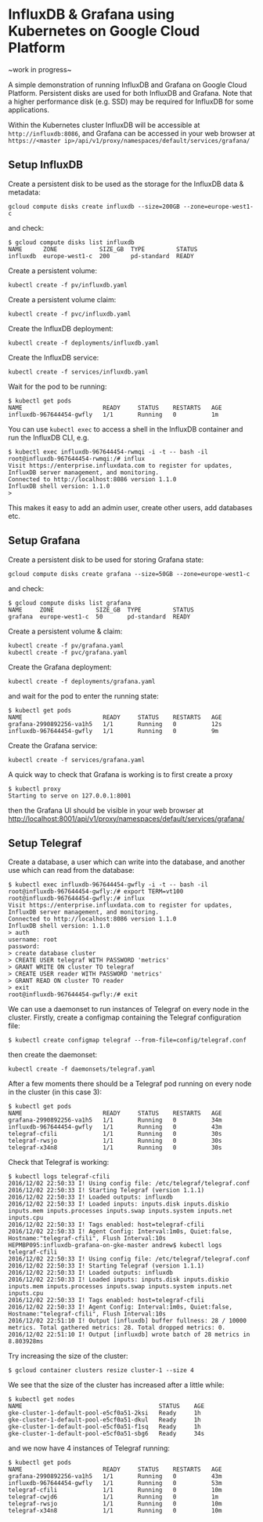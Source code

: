 # InfluxDB & Grafana using Kubernetes on Google Cloud Platform

~work in progress~

A simple demonstration of running InfluxDB and Grafana on Google Cloud Platform. Persistent disks are used for both InfluxDB and Grafana. Note that a higher performance disk (e.g. SSD) may be required for InfluxDB for some applications.

Within the Kubernetes cluster InfluxDB will be accessible at `http://influxdb:8086`, and Grafana can be accessed in your web browser at `https://<master ip>/api/v1/proxy/namespaces/default/services/grafana/`

## Setup InfluxDB
Create a persistent disk to be used as the storage for the InfluxDB data & metadata:
```
gcloud compute disks create influxdb --size=200GB --zone=europe-west1-c
```
and check:
```
$ gcloud compute disks list influxdb
NAME      ZONE            SIZE_GB  TYPE         STATUS
influxdb  europe-west1-c  200      pd-standard  READY
```
Create a persistent volume:
```
kubectl create -f pv/influxdb.yaml
```
Create a persistent volume claim:
```
kubectl create -f pvc/influxdb.yaml
```
Create the InfluxDB deployment:
```
kubectl create -f deployments/influxdb.yaml
```
Create the InfluxDB service:
```
kubectl create -f services/influxdb.yaml
```
Wait for the pod to be running:
```
$ kubectl get pods
NAME                       READY     STATUS    RESTARTS   AGE
influxdb-967644454-gwfly   1/1       Running   0          1m
```
You can use `kubectl exec` to access a shell in the InfluxDB container and run the InfluxDB CLI, e.g.
```
$ kubectl exec influxdb-967644454-rwmqi -i -t -- bash -il
root@influxdb-967644454-rwmqi:/# influx
Visit https://enterprise.influxdata.com to register for updates, InfluxDB server management, and monitoring.
Connected to http://localhost:8086 version 1.1.0
InfluxDB shell version: 1.1.0
>
```
This makes it easy to add an admin user, create other users, add databases etc.

## Setup Grafana
Create a persistent disk to be used for storing Grafana state:
```
gcloud compute disks create grafana --size=50GB --zone=europe-west1-c
```
and check:
```
$ gcloud compute disks list grafana
NAME     ZONE            SIZE_GB  TYPE         STATUS
grafana  europe-west1-c  50       pd-standard  READY
```
Create a persistent volume & claim:
```
kubectl create -f pv/grafana.yaml
kubectl create -f pvc/grafana.yaml
```
Create the Grafana deployment:
```
kubectl create -f deployments/grafana.yaml
```
and wait for the pod to enter the running state:
```
$ kubectl get pods
NAME                       READY     STATUS    RESTARTS   AGE
grafana-2990892256-va1h5   1/1       Running   0          12s
influxdb-967644454-gwfly   1/1       Running   0          9m
```
Create the Grafana service:
```
kubectl create -f services/grafana.yaml
```
A quick way to check that Grafana is working is to first create a proxy
```
$ kubectl proxy
Starting to serve on 127.0.0.1:8001
```
then the Grafana UI should be visible in your web browser at <http://localhost:8001/api/v1/proxy/namespaces/default/services/grafana/>

## Setup Telegraf
Create a database, a user which can write into the database, and another use which can read from the database:
```
$ kubectl exec influxdb-967644454-gwfly -i -t -- bash -il
root@influxdb-967644454-gwfly:/# export TERM=vt100
root@influxdb-967644454-gwfly:/# influx
Visit https://enterprise.influxdata.com to register for updates, InfluxDB server management, and monitoring.
Connected to http://localhost:8086 version 1.1.0
InfluxDB shell version: 1.1.0
> auth
username: root
password:
> create database cluster
> CREATE USER telegraf WITH PASSWORD 'metrics'
> GRANT WRITE ON cluster TO telegraf
> CREATE USER reader WITH PASSWORD 'metrics'
> GRANT READ ON cluster TO reader
> exit
root@influxdb-967644454-gwfly:/# exit
```
We can use a daemonset to run instances of Telegraf on every node in the cluster. Firstly, create a configmap containing the Telegraf configuration file:
```
$ kubectl create configmap telegraf --from-file=config/telegraf.conf
```
then create the daemonset:
```
kubectl create -f daemonsets/telegraf.yaml
```
After a few moments there should be a Telegraf pod running on every node in the cluster (in this case 3):
```
$ kubectl get pods
NAME                       READY     STATUS    RESTARTS   AGE
grafana-2990892256-va1h5   1/1       Running   0          34m
influxdb-967644454-gwfly   1/1       Running   0          43m
telegraf-cfili             1/1       Running   0          30s
telegraf-rwsjo             1/1       Running   0          30s
telegraf-x34n8             1/1       Running   0          30s
```
Check that Telegraf is working:
```
$ kubectl logs telegraf-cfili
2016/12/02 22:50:33 I! Using config file: /etc/telegraf/telegraf.conf
2016/12/02 22:50:33 I! Starting Telegraf (version 1.1.1)
2016/12/02 22:50:33 I! Loaded outputs: influxdb
2016/12/02 22:50:33 I! Loaded inputs: inputs.disk inputs.diskio inputs.mem inputs.processes inputs.swap inputs.system inputs.net inputs.cpu
2016/12/02 22:50:33 I! Tags enabled: host=telegraf-cfili
2016/12/02 22:50:33 I! Agent Config: Interval:1m0s, Quiet:false, Hostname:"telegraf-cfili", Flush Interval:10s
HEPMBP095:influxdb-grafana-on-gke-master andrew$ kubectl logs telegraf-cfili
2016/12/02 22:50:33 I! Using config file: /etc/telegraf/telegraf.conf
2016/12/02 22:50:33 I! Starting Telegraf (version 1.1.1)
2016/12/02 22:50:33 I! Loaded outputs: influxdb
2016/12/02 22:50:33 I! Loaded inputs: inputs.disk inputs.diskio inputs.mem inputs.processes inputs.swap inputs.system inputs.net inputs.cpu
2016/12/02 22:50:33 I! Tags enabled: host=telegraf-cfili
2016/12/02 22:50:33 I! Agent Config: Interval:1m0s, Quiet:false, Hostname:"telegraf-cfili", Flush Interval:10s
2016/12/02 22:51:10 I! Output [influxdb] buffer fullness: 28 / 10000 metrics. Total gathered metrics: 28. Total dropped metrics: 0.
2016/12/02 22:51:10 I! Output [influxdb] wrote batch of 28 metrics in 8.803928ms
```
Try increasing the size of the cluster:
```
$ gcloud container clusters resize cluster-1 --size 4
```
We see that the size of the cluster has increased after a little while:
```
$ kubectl get nodes
NAME                                       STATUS    AGE
gke-cluster-1-default-pool-e5cf0a51-2ksi   Ready     1h
gke-cluster-1-default-pool-e5cf0a51-dkul   Ready     1h
gke-cluster-1-default-pool-e5cf0a51-f1sq   Ready     1h
gke-cluster-1-default-pool-e5cf0a51-sbg6   Ready     34s
```
and we now have 4 instances of Telegraf running:
```
$ kubectl get pods
NAME                       READY     STATUS    RESTARTS   AGE
grafana-2990892256-va1h5   1/1       Running   0          43m
influxdb-967644454-gwfly   1/1       Running   0          53m
telegraf-cfili             1/1       Running   0          10m
telegraf-cwjd6             1/1       Running   0          1m
telegraf-rwsjo             1/1       Running   0          10m
telegraf-x34n8             1/1       Running   0          10m
```

